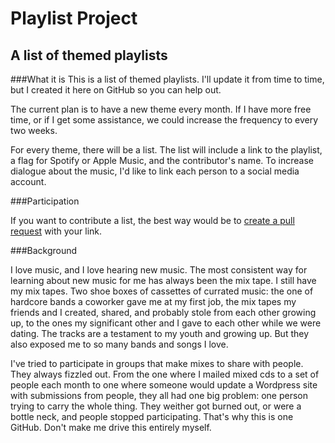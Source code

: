 # Playlist Project
## A list of themed playlists

###What it is
This is a list of themed playlists. I'll update it from time to time, but I created it here on GitHub so you can help out. 

The current plan is to have a new theme every month. If I have more free time, or if I get some assistance, we could increase the frequency to every two weeks. 

For every theme, there will be a list. The list will include a link to the playlist, a flag for Spotify or Apple Music, and the contributor's name. To increase dialogue about the music, I'd like to link each person to a social media account. 

###Participation 

If you want to contribute a list, the best way would be to [create a pull request](https://help.github.com/articles/about-pull-requests/) with your link. 

###Background 

I love music, and I love hearing new music. The most consistent way for learning about new music for me has always been the mix tape. I still have my mix tapes. Two shoe boxes of cassettes of currated music: the one of hardcore bands a coworker gave me at my first job, the mix tapes my friends and I created, shared, and probably stole from each other growing up, to the ones my significant other and I gave to each other while we were dating. The tracks are a testament to my youth and growing up. But they also exposed me to so many bands and songs I love. 

I've tried to participate in groups that make mixes to share with people. They always fizzled out. From the one where I mailed mixed cds to a set of people each month to one where someone would update a Wordpress site with submissions from people, they all had one big problem: one person trying to carry the whole thing. They weither got burned out, or were a bottle neck, and people stopped participating. That's why this is one GitHub. Don't make me drive this entirely myself. 